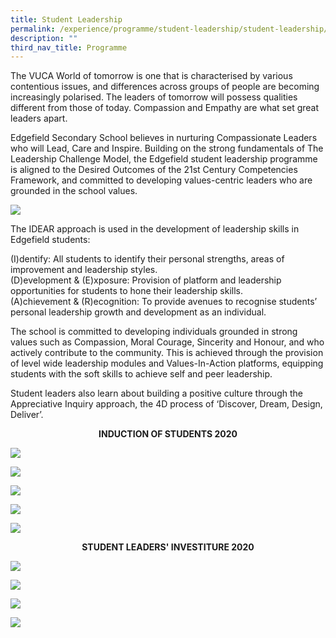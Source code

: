 ```yaml
---
title: Student Leadership
permalink: /experience/programme/student-leadership/student-leadership/
description: ""
third_nav_title: Programme
---
```

The VUCA World of tomorrow is one that is characterised by various contentious issues, and differences across groups of people are becoming increasingly polarised. The leaders of tomorrow will possess qualities different from those of today. Compassion and Empathy are what set great leaders apart.  

Edgefield Secondary School believes in nurturing Compassionate Leaders who will Lead, Care and Inspire. Building on the strong fundamentals of The Leadership Challenge Model, the Edgefield student leadership programme is aligned to the Desired Outcomes of the 21st Century Competencies Framework, and committed to developing values-centric leaders who are grounded in the school values.

![](/images/TKD-Banner-Pic-600x338.jpg)

The IDEAR approach is used in the development of leadership skills in Edgefield students:  
  
(I)dentify: All students to identify their personal strengths, areas of improvement and leadership styles.  
(D)evelopment &amp; (E)xposure: Provision of platform and leadership opportunities for students to hone their leadership skills.  
(A)chievement &amp; (R)ecognition: To provide avenues to recognise students’ personal leadership growth and development as an individual.  
  
The school is committed to developing individuals grounded in strong values such as Compassion, Moral Courage, Sincerity and Honour, and who actively contribute to the community. This is achieved through the provision of level wide leadership modules and Values-In-Action platforms, equipping students with the soft skills to achieve self and peer leadership.  
  
Student leaders also learn about building a positive culture through the Appreciative Inquiry approach, the 4D process of ‘Discover, Dream, Design, Deliver’.

<center><strong> INDUCTION OF STUDENTS 2020 </strong></center>

![](/images/IOS1.jpg)

![](/images/IOS2.jpg)

![](/images/IOS3.jpg)

![](/images/IOS4.jpg)

![](/images/IOS5.jpg)

<center> <strong> STUDENT LEADERS' INVESTITURE 2020 </strong></center>

![](/images/SLI1.jpg)

![](/images/SLI2.jpg)

![](/images/SLI3.jpg)

![](/images/SLI4.jpg)